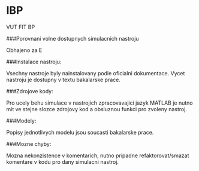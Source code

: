 # IBP
VUT FIT BP

###Porovnani volne dostupnych simulacnich nastroju

Obhajeno za E

###Instalace nastroju:

Vsechny nastroje byly nainstalovany podle oficialni dokumentace. Vycet nastroju je dostupny v textu bakalarske prace.

###Zdrojove kody:

Pro ucely behu simulace v nastrojich zpracovavajici jazyk MATLAB je nutno mit ve stejne slozce zdrojovy kod a obsluznou funkci pro zvoleny nastroj.

###Modely:

Popisy jednotlivych modelu jsou soucasti bakalarske prace.

###Mozne chyby:

Mozna nekonzistence v komentarich, nutno pripadne refaktorovat/smazat komentare v kodu pro dany simulacni nastroj.


